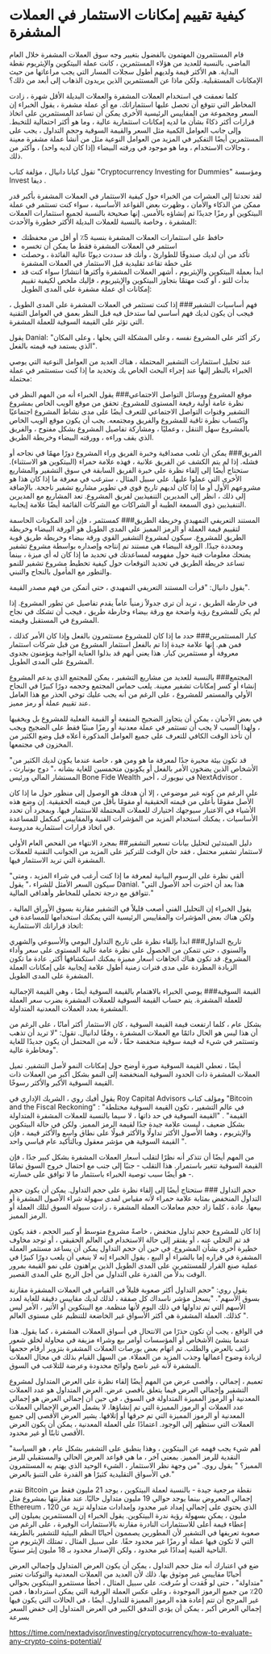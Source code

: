 # كيفية تقييم إمكانات الاستثمار في العملات المشفرة
قام المستثمرون المهتمون بالفضول بتغيير وجه سوق العملات المشفرة خلال العام الماضي.
بالنسبة للعديد من هؤلاء المستثمرين ، كانت عملة البيتكوين والإيثريوم نقطة البداية. هم الأكثر قيمة ولديهم أطول سجلات المسار التي يجب مراعاتها من حيث الإمكانات المستقبلية. ولكن ماذا عن المستثمرين الذين يريدون الذهاب إلى أبعد من ذلك؟

كلما تعمقت في استخدام العملات المشفرة والعملات البديلة الأقل شهرة ، زادت المخاطر التي تتوقع أن تحصل عليها استثماراتك. مع أي عملة مشفرة ، يقول الخبراء إن السعر ومجموعة من المقاييس الرئيسية الأخرى يمكن أن تساعد المستثمرين على اتخاذ قرارات أكثر ذكاءً بشأن ما لديه إمكانات استثمارية عالية ، وما هو أكثر احتمالية للتخبط. وإلى جانب العوامل الكمية مثل السعر والقيمة السوقية وحجم التداول ، يجب على المستثمرين أيضًا التفكير في المزيد من العوامل النوعية مثل من أنشأ عملة مشفرة معينة ، وحالات الاستخدام ، وما هو موجود في ورقته البيضاء (إذا كان لديه واحد) ، وأكثر من ذلك. 

تقول كيانا دانيال ، مؤلفة كتاب "Cryptocurrency Investing for Dummies" ومؤسسة Invest ديفا .

لقد تحدثنا إلى العشرات من الخبراء حول كيفية الاستثمار في العملات المشفرة بأكبر قدر ممكن من الذكاء والأمان ، وظهرت بعض القواعد الأساسية ، سواء كنت تستثمر في عملة البيتكوين أو رمزًا جديدًا تم إنشاؤه بالأمس. إنها صحيحة بالنسبة لجميع استثمارات العملات المشفرة ، وخاصة بالنسبة للعملات البديلة الأكثر خطورة والأحدث: 

* حافظ على استثمارات العملات المشفرة بنسبة 5٪ أو أقل من محفظتك
* استثمر في العملات المشفرة فقط ما يمكن أن تخسره
* تأكد من أن لديك صندوقًا للطوارئ ، وأنك قد سددت ديونًا عالية الفائدة ، وحصلت على خطة تقاعد تقليدية قبل الاستثمار في العملات المشفرة
* ابدأ بعملة البيتكوين والإيثريوم ، أشهر العملات المشفرة وأكثرها انتشارًا
سواء كنت قد بدأت للتو ، أو كنت مهتمًا بتجاوز البيتكوين والإيثيريوم ، فإليك ملخص لكيفية تقييم إمكانات أي عملة مشفرة على المدى الطويل:

فهم أساسيات التشفير### 
إذا كنت تستثمر في العملات المشفرة على المدى الطويل ، فيجب أن يكون لديك فهم أساسي لما ستدخل فيه قبل النظر بعمق في العوامل التقنية التي تؤثر على القيمة السوقية للعملة المشفرة. 

يقول Danial: "ركز أكثر على المشروع نفسه ، وعلى المشكلة التي يحلها ، وعلى المكان الذي يستمد فيه قيمته بالفعل".

عند تحليل استثمارات التشفير المحتملة ، هناك العديد من العوامل النوعية التي يوصي الخبراء بالنظر إليها عند إجراء البحث الخاص بك وتحديد ما إذا كنت ستستثمر في عملة محتملة:

موقع المشروع ووسائل التواصل الاجتماعي###
يقول الخبراء أنه من المهم النظر في نظرة عامة أولية رفيعة المستوى للمشروع. تحقق من موقع الويب الخاص بمشروع التشفير وقنوات التواصل الاجتماعي للتعرف أيضًا على مدى نشاط المشروع اجتماعيًا واكتساب نظرة ثاقبة للمشروع والفريق ومجتمعه. يجب أن يكون موقع الويب الخاص بالمشروع سهل التنقل ، وعمليًا ، ومشاركة تفاصيل المشروع بشكل مفتوح ، والفريق الذي يقف وراءه ، وورقته البيضاء وخريطة الطريق. 

الفريق###
يمكن أن تلعب مصداقية وخبرة الفريق وراء المشروع دورًا مهمًا في نجاحه أو فشله. إذا لم يتم الكشف عن الفريق علانية ، فهذه علامة حمراء (البيتكوين هو الاستثناء). ستحتاج أيضًا إلى إلقاء نظرة على خبرة الفريق السابقة في سوق التشفير والمشاريع الأخرى التي عملوا عليها. على سبيل المثال ، سترغب في معرفة ما إذا كان هذا هو مشروعهم الأول أو ما إذا كان لديهم تاريخ قوي في تطوير مشاريع تشفير ناجحة. بالإضافة إلى ذلك ، انظر إلى المديرين التنفيذيين لفريق المشروع. تعد المشاريع مع المديرين التنفيذيين ذوي السمعة الطيبة أو الشراكات مع الشركات القائمة أيضًا علامة إيجابية.

المستند التعريفي التمهيدي وخريطة الطريق###
كمستثمر ، فإن أحد المكونات الحاسمة لتقييم قيمة العملة أو الرمز المميز على المدى الطويل هو الورقة البيضاء وخريطة الطريق للمشروع. سيكون لمشروع التشفير القوي ورقة بيضاء وخريطة طريق قوية ومحددة جيدًا. الورقة البيضاء هي مستند تم إنتاجه وإصداره بواسطة مشروع تشفير يمنحك معلومات فنية حول مفهومه لمساعدتك في تحديد ما إذا كان له أي ميزة ، بينما تساعد خريطة الطريق في تحديد التوقعات حول كيفية تخطيط مشروع تشفير للنمو والتطور مع المأمول بالنجاح والتبني. 

 يقول دانيال: "قرأت المستند التعريفي التمهيدي ، حتى أتمكن من فهم مصدر القيمة".

في خارطة الطريق ، تريد أن ترى جدولاً زمنياً عاماً يقدم تفاصيل عن تطور المشروع. إذا لم يكن للمشروع رؤية واضحة مع ورقة بيضاء وخارطة طريق ، فيجب أن تشكك في نجاح المشروع في المستقبل وقيمته.

كبار المستثمرين###
حدد ما إذا كان للمشروع مستثمرون بالفعل وإذا كان الأمر كذلك ، فمن هم. إنها علامة جيدة إذا تم بالفعل استثمار المشروع من قبل شركات استثمار معروفة أو مستثمرين كبار. هذا يعني أنهم قد بذلوا العناية الواجبة ويؤمنون بجدوى المشروع على المدى الطويل. 

المجتمع###
بالنسبة للعديد من مشاريع التشفير ، يمكن للمجتمع الذي يدعم المشروع إنشاء أو كسر إمكانات تشفير معينة. يلعب حماس المجتمع وحجمه دورًا كبيرًا في النجاح الأولي والمستمر للمشروع ، على الرغم من أنه يجب عليك توخي الحذر مع هذا العامل عند تقييم عملة أو رمز مميز. 

في بعض الأحيان ، يمكن أن يتجاوز الضجيج المنفعة أو القيمة الفعلية للمشروع بل ويخفيها ، ولهذا السبب لا يجب أن تستثمر في عملة معدنية أو رمزًا مبنيًا فقط على الضجيج ويجب أن تأخذ الوقت الكافي للتعرف على جميع العوامل المذكورة أعلاه قبل وضع الكثير من المخزون في مجتمعها. 

"قد تكون بيئة محيرة جدًا لمعرفة ما هو ومن هو ، خاصة عندما يكون لديك الكثير من الأشخاص الذين يضخون الأمر بالفعل أو يكونون متحمسين للغاية بشأنه ،" دوج بونبارث ، المستشار المالي ورئيس Bone Fide Wealth في نيويورك ، أخبر NextAdvisor .

على الرغم من كونه غير موضوعي ، إلا أن هدفك هو الوصول إلى منظور حول ما إذا كان الأصل مقومًا بأعلى من قيمته الحقيقية أو مقومًا بأقل من قيمته الحقيقية. إن وضع هذه الأشياء في الاعتبار سيوجهك اختيارك للعملات المحتملة للاستثمار فيها. وبمجرد أن تحدد الأساسيات ، يمكنك استخدام المزيد من المؤشرات الفنية والمقاييس كمكمل للمساعدة في اتخاذ قرارات استثمارية مدروسة.

دليل المبتدئين لتحليل بيانات تسعير التشفير## 
بمجرد الانتهاء من الفحص العام الأولي لاستثمار تشفير محتمل ، فقد حان الوقت للتركيز على المزيد من الجوانب التقنية للعملات المشفرة التي تريد الاستثمار فيها. 

"ألقي نظرة على الرسوم البيانية لمعرفة ما إذا كنت أرغب في شراء المزيد ، ومتى سيكون السعر الأمثل للشراء ،" يقول Danial. "هذا بعد أن اخترت أحد الأصول التي تتوافق مع درجة تحملي للمخاطر وأهدافي المالية."

يقول الخبراء إن التحليل الفني أصعب قليلاً في التشفير مقارنة بسوق الأوراق المالية ، ولكن هناك بعض المؤشرات والمقاييس الرئيسية التي يمكنك استخدامها للمساعدة في اتخاذ قراراتك الاستثمارية:

تاريخ التداول###
ابدأ بإلقاء نظرة على تاريخ التداول اليومي والأسبوعي والشهري والسنوي ، حتى تتمكن من الحصول على نظرة عامة عالية المستوى على سعر وأداء المشروع. قد تكون هناك اتجاهات أسعار مميزة يمكنك استكشافها أكثر. عادة ما تكون الزيادة المطردة على مدى فترات زمنية أطول علامة إيجابية على إمكانات العملة المشفرة على المدى الطويل.

القيمة السوقية###
يوصي الخبراء بالاهتمام بالقيمة السوقية أيضًا ، وهي القيمة الإجمالية للعملة المشفرة. يتم حساب القيمة السوقية للعملات المشفرة بضرب سعر العملة المشفرة بعدد العملات المعدنية المتداولة. 

بشكل عام ، كلما ارتفعت قيمة القيمة السوقية ، كان الاستثمار أكثر أمانًا ، على الرغم من أن هذا ليس هو الحال دائمًا مع العملات المشفرة ، وفقًا لدانيال. تقول: "لا تريد أن تذهب وتستثمر في شيء له قيمة سوقية منخفضة حقًا ، لأنه من المحتمل أن يكون جديدًا للغاية ومخاطرة عالية".

أيضًا ، تعطي القيمة السوقية صورة أوضح حول إمكانات النمو لأصل التشفير. تميل العملات المشفرة ذات الحدود السوقية المنخفضة إلى النمو بشكل أكبر من العملات ذات القيمة السوقية الأكبر والأكثر رسوخًا.

يقول أفيك روي ، الشريك الإداري في Roy Capital Advisors ومؤلف كتاب "Bitcoin and the Fiscal Reckoning" : "في عالم التشفير ، تكون القيمة السوقية مختلطة القيمة" . "القيمة السوقية في حد ذاتها ، لا سيما بالنسبة للعملات المشفرة المتداولة بشكل ضعيف ، ليست علامة جيدة جدًا لقيمة الرمز المميز. ولكن في حالة البيتكوين والإيثريوم ، وهما الأصول الأكثر تداولًا والأكثر قبولًا على نطاق واسع والأكثر قيمة ، فإن القيمة السوقية هي مؤشر معقول وبالتأكيد عام قياسي واحد ".

من المهم أيضًا أن تتذكر أنه نظرًا لتقلب أسعار العملات المشفرة بشكل كبير جدًا ، فإن القيمة السوقية تتغير باستمرار. هذا التقلب - جنبًا إلى جنب مع احتمال خروج السوق تمامًا - هو أيضًا سبب توصية الخبراء باستثمار ما لا توافق على خسارته. 

حجم التداول ###
ستحتاج أيضًا إلى إلقاء نظرة على حجم التداول. يمكن أن يكون حجم التداول المنخفض بمثابة علامة حمراء لأنه مقياس لمدى سهولة شراء الأصول المشفرة أو بيعها. عادة ، كلما زاد حجم معاملات العملة المشفرة ، زادت سيولة السوق لتلك العملة أو الرمز المميز. 

إذا كان للمشروع حجم تداول منخفض ، خاصةً مشروع متوسط ​​أو كبير الحجم ، فقد يكون قد تم التخلي عنه ، أو يفتقر إلى حالة الاستخدام في العالم الحقيقي ، أو توجد مخاوف خطيرة أخرى بشأن المشروع. في حين أن حجم التداول يمكن أن يساعد مستثمر العملة المشفرة في قراره إما بالشراء أو البيع ، يقول الخبراء إنه لا ينبغي أن يلعب دورًا كبيرًا في عملية صنع القرار للمستثمرين على المدى الطويل الذين يراهنون على نمو القيمة بمرور الوقت بدلاً من القدرة على التداول من أجل الربح على المدى القصير.

يقول روي: "حجم التداول أكثر صعوبة قليلاً في القياس في العملات المشفرة مقارنة بسوق الأسهم". "يسجل مؤشر ناسداك كل صفقة ، لذلك لديك مقاييس دقيقة للغاية لعدد الأسهم التي تم تداولها في ذلك اليوم لأنها منظمة. مع البيتكوين أو الأثير ، الأمر ليس كذلك. العملة المشفرة هي أكثر الأسواق غير الخاضعة للتنظيم على مستوى العالم ".

في الواقع ، يجب أن تكون حذرًا من الانتحال في أسواق العملات المشفرة ، كما يقول. هذا عندما ينشئ الأشخاص أو المؤسسات أوامر بيع وشراء مزيفة في محاولة لخلق شعور زائف بالعرض والطلب. تم اتهام بعض بورصات العملات المشفرة بتزوير أرقام حجمها لزيادة وضوح أعمالها وجذب المزيد من العملاء. من السهل القيام بذلك في مجال العملات المشفرة لأنه غير ناضج ولوائح محدودة وعرضة للتلاعب في السوق. 

تعميم ، إجمالي ، وأقصى عرض
من المهم أيضًا إلقاء نظرة على العرض المتداول لمشروع التشفير وإجمالي العرض فيما يتعلق بأقصى عرض. العرض المتداول هو عدد العملات المعدنية أو الرموز المميزة المتداولة في السوق ، في حين أن إجمالي العرض هو إجمالي عدد العملات أو الرموز المميزة التي تم إنشاؤها. لا يشمل العرض الإجمالي العملات المعدنية أو الرموز المميزة التي تم حرقها أو إتلافها. يشير العرض الأقصى إلى جميع العملات التي ستظهر إلى الوجود. اعتمادًا على العملة المعدنية ، يمكن أن يكون العرض الأقصى ثابتًا أو غير محدود. 

"أهم شيء يجب فهمه عن البيتكوين ، وهذا ينطبق على التشفير بشكل عام ، هو السياسة النقدية للرمز المميز. بمعنى آخر ، ما هي قواعد العرض الحالي والمستقبلي للرمز المميز؟ " يقول روي. "من وجهة نظر الاستثمار ، الشيء الوحيد الذي يهتم به المستثمرون في الأسواق التقليدية كثيرًا هو القدرة على التنبؤ بالعرض."

تقدم Bitcoin نقطة مرجعية جيدة - بالنسبة لعملة البيتكوين ، يوجد 21 مليون فقط من إجمالي المعروض بينما يوجد حوالي 19 مليون متداول حاليًا. عند مقارنتها بمشروع مثل Ethereum ، الذي يحتوي على إجمالي إمداد غير محدود وإمدادات متداولة تزيد عن 120 مليون ، يمكن بسهولة رؤية ندرة البيتكوين. يقول الخبراء إن المستثمرين يميلون إلى إعطاء قيمة أعلى للاستثمارات النادرة مقارنة بالاستثمارات الوفيرة ، على الرغم من صعوبة تعريفها في التشفير لأن المطورين يصممون أحيانًا النظم البيئية للتشفير بالطريقة التي لا تكون فيها عملة أو رمزًا غير محدود حقًا. على سبيل المثال ، تمتلك الإيثريوم من الناحية الفنية إمدادًا غير محدود ، ولكن الإصدار محدود بـ 18 مليون إيثر سنويًا. 

ضع في اعتبارك أنه مثل حجم التداول ، يمكن أن يكون العرض المتداول وإجمالي العرض أحيانًا مقاييس غير موثوق بها. ذلك لأن العديد من العملات المعدنية والتوكنات تعتبر "متداولة" ، حتى لو فُقدت أو سُرقت. على سبيل المثال ، أخطأ مستثمرو البيتكوين بحوالي 20٪ من جميع الرموز الموجودة ، وعلى عكس العملة الورقية التي يمكن استردادها ، فمن غير المرجح أن تتم إعادة هذه الرموز المميزة للتداول. أيضًا ، في الحالات التي يكون فيها إجمالي العرض أكبر ، يمكن أن يؤدي التدفق الكبير في العرض المتداول إلى خفض السعر بسرعة


https://time.com/nextadvisor/investing/cryptocurrency/how-to-evaluate-any-crypto-coins-potential/

